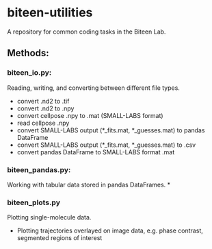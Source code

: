 # biteen-utilities
A repository for common coding tasks in the Biteen Lab.  
## Methods:
### biteen_io.py:
Reading, writing, and converting between different file types.
* convert .nd2 to .tif
* convert .nd2 to .npy
* convert cellpose .npy to .mat (SMALL-LABS format)
* read cellpose .npy
* convert SMALL-LABS output (*_fits.mat, *_guesses.mat) to pandas DataFrame
* convert SMALL-LABS output (*_fits.mat, *_guesses.mat) to .csv
* convert pandas DataFrame to SMALL-LABS format .mat

### biteen_pandas.py:
Working with tabular data stored in pandas DataFrames. 
* 

### biteen_plots.py
Plotting single-molecule data.
* Plotting trajectories overlayed on image data, e.g. phase contrast, segmented regions of interest